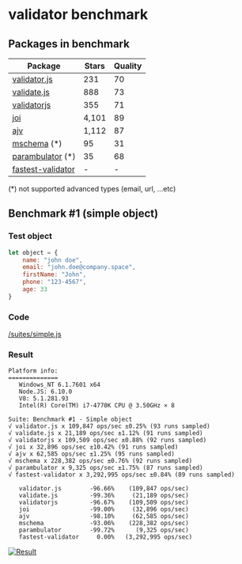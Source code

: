 # validator benchmark

## Packages in benchmark

| Package | Stars | Quality |
| ------- | ----- | ------- |
| [validator.js](https://github.com/guillaumepotier/validator.js) | 231 | 70
| [validate.js](https://github.com/ansman/validate.js) | 888 | 73
| [validatorjs](https://github.com/skaterdav85/validatorjs) | 355 | 71
| [joi](https://github.com/hapijs/joi) | 4,101 | 89
| [ajv](https://github.com/epoberezkin/ajv) | 1,112 | 87
| [mschema](https://github.com/mschema/mschema) (*) | 95 | 31
| [parambulator](https://github.com/rjrodger/parambulator) (*) | 35 | 68
| [fastest-validator](https://github.com/icebob/fastest-validator) | - | -

 (*) not supported advanced types (email, url, ...etc)

## Benchmark #1 (simple object)

### Test object
```js
let object = {
    name: "john doe",
    email: "john.doe@company.space",
    firstName: "John",
    phone: "123-4567",
    age: 33
}
```

### Code
[/suites/simple.js](https://github.com/icebob/validator-benchmark/blob/master/suites/simple.js)

### Result

```
Platform info:
==============
   Windows_NT 6.1.7601 x64
   Node.JS: 6.10.0
   V8: 5.1.281.93
   Intel(R) Core(TM) i7-4770K CPU @ 3.50GHz × 8

Suite: Benchmark #1 - Simple object
√ validator.js x 109,847 ops/sec ±0.25% (93 runs sampled)
√ validate.js x 21,189 ops/sec ±1.12% (91 runs sampled)
√ validatorjs x 109,509 ops/sec ±0.88% (92 runs sampled)
√ joi x 32,896 ops/sec ±10.42% (91 runs sampled)
√ ajv x 62,585 ops/sec ±1.25% (95 runs sampled)
√ mschema x 228,382 ops/sec ±0.76% (92 runs sampled)
√ parambulator x 9,325 ops/sec ±1.75% (87 runs sampled)
√ fastest-validator x 3,292,995 ops/sec ±0.84% (89 runs sampled)

   validator.js        -96.66%    (109,847 ops/sec)
   validate.js         -99.36%     (21,189 ops/sec)
   validatorjs         -96.67%    (109,509 ops/sec)
   joi                 -99.00%     (32,896 ops/sec)
   ajv                 -98.10%     (62,585 ops/sec)
   mschema             -93.06%    (228,382 ops/sec)
   parambulator        -99.72%      (9,325 ops/sec)
   fastest-validator     0.00%   (3,292,995 ops/sec)
```

[![Result](https://cloud.highcharts.com/images/yqowupa/3/800.png)](http://cloud.highcharts.com/show/yqowupa)
